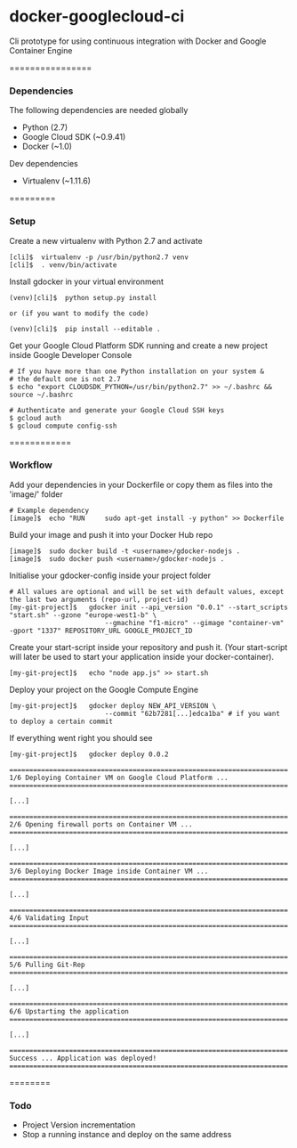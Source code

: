 docker-googlecloud-ci
=====================

Cli prototype for using continuous integration with Docker and Google Container Engine


================
### Dependencies
The following dependencies are needed globally

* Python (2.7)
* Google Cloud SDK (~0.9.41)
* Docker (~1.0)

Dev dependencies
* Virtualenv (~1.11.6)


=========
### Setup

Create a new virtualenv with Python 2.7 and activate
```Shell
[cli]$  virtualenv -p /usr/bin/python2.7 venv
[cli]$  . venv/bin/activate
```

Install gdocker in your virtual environment
```Shell
(venv)[cli]$  python setup.py install

or (if you want to modify the code)

(venv)[cli]$  pip install --editable . 
```

Get your Google Cloud Platform SDK running and create a new project inside Google Developer Console
```Shell
# If you have more than one Python installation on your system &
# the default one is not 2.7
$ echo "export CLOUDSDK_PYTHON=/usr/bin/python2.7" >> ~/.bashrc && source ~/.bashrc

# Authenticate and generate your Google Cloud SSH keys
$ gcloud auth
$ gcloud compute config-ssh
```


============
### Workflow

Add your dependencies in your Dockerfile or copy them as files into the 'image/' folder
```Shell
# Example dependency
[image]$  echo "RUN     sudo apt-get install -y python" >> Dockerfile
```

Build your image and push it into your Docker Hub repo
```Shell
[image]$  sudo docker build -t <username>/gdocker-nodejs .
[image]$  sudo docker push <username>/gdocker-nodejs .
```

Initialise your gdocker-config inside your project folder
```Shell
# All values are optional and will be set with default values, except the last two arguments (repo-url, project-id)
[my-git-project]$   gdocker init --api_version "0.0.1" --start_scripts "start.sh" --gzone "europe-west1-b" \
		                --gmachine "f1-micro" --gimage "container-vm" -gport "1337" REPOSITORY_URL GOOGLE_PROJECT_ID
```

Create your start-script inside your repository and push it. (Your start-script will later be used to
start your application inside your docker-container).
```Shell
[my-git-project]$   echo "node app.js" >> start.sh
```

Deploy your project on the Google Compute Engine
```Shell
[my-git-project]$   gdocker deploy NEW_API_VERSION \
		                --commit "62b7281[...]edca1ba" # if you want to deploy a certain commit
```

If everything went right you should see
```Shell
[my-git-project]$   gdocker deploy 0.0.2

======================================================================
1/6 Deploying Container VM on Google Cloud Platform ...
======================================================================

[...]

======================================================================
2/6 Opening firewall ports on Container VM ...
======================================================================

[...]

======================================================================
3/6 Deploying Docker Image inside Container VM ...
======================================================================

[...]

======================================================================
4/6 Validating Input
======================================================================

[...]

======================================================================
5/6 Pulling Git-Rep
======================================================================

[...]

======================================================================
6/6 Upstarting the application
======================================================================

[...]

======================================================================
Success ... Application was deployed!
======================================================================

```


========
### Todo

* Project Version incrementation
* Stop a running instance and deploy on the same address